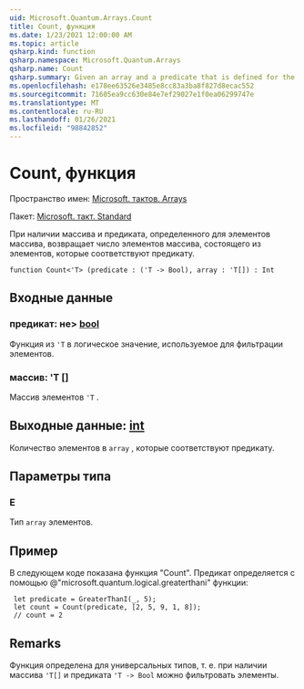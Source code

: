 ```yaml
---
uid: Microsoft.Quantum.Arrays.Count
title: Count, функция
ms.date: 1/23/2021 12:00:00 AM
ms.topic: article
qsharp.kind: function
qsharp.namespace: Microsoft.Quantum.Arrays
qsharp.name: Count
qsharp.summary: Given an array and a predicate that is defined for the elements of the array, returns the number of elements an array that consists of those elements that satisfy the predicate.
ms.openlocfilehash: e178ee63526e3485e8cc83a3ba8f827d8ecac552
ms.sourcegitcommit: 71605ea9cc630e84e7ef29027e1f0ea06299747e
ms.translationtype: MT
ms.contentlocale: ru-RU
ms.lasthandoff: 01/26/2021
ms.locfileid: "98842852"
---
```

# <a name="count-function"></a>Count, функция

Пространство имен: [Microsoft. тактов. Arrays](xref:Microsoft.Quantum.Arrays)

Пакет: [Microsoft. такт. Standard](https://nuget.org/packages/Microsoft.Quantum.Standard)


При наличии массива и предиката, определенного для элементов массива, возвращает число элементов массива, состоящего из элементов, которые соответствуют предикату.

```qsharp
function Count<'T> (predicate : ('T -> Bool), array : 'T[]) : Int
```


## <a name="input"></a>Входные данные

### <a name="predicate--t---bool"></a>предикат: не> [bool](xref:microsoft.quantum.lang-ref.bool)

Функция из `'T` в логическое значение, используемое для фильтрации элементов.


### <a name="array--t"></a>массив: 'T []

Массив элементов `'T` .



## <a name="output--int"></a>Выходные данные: [int](xref:microsoft.quantum.lang-ref.int)

Количество элементов в `array` , которые соответствуют предикату.

## <a name="type-parameters"></a>Параметры типа

### <a name="t"></a>Е

Тип `array` элементов.

## <a name="example"></a>Пример

В следующем коде показана функция "Count".
Предикат определяется с помощью @"microsoft.quantum.logical.greaterthani" функции:

```qsharp
 let predicate = GreaterThanI(_, 5);
 let count = Count(predicate, [2, 5, 9, 1, 8]);
 // count = 2
```

## <a name="remarks"></a>Remarks

Функция определена для универсальных типов, т. е. при наличии массива `'T[]` и предиката `'T -> Bool` можно фильтровать элементы.